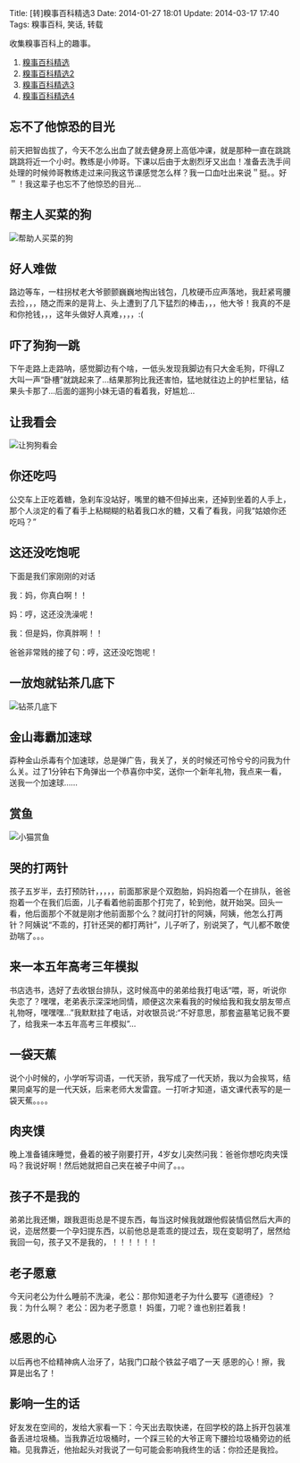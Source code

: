 Title: [转]糗事百科精选3
Date: 2014-01-27 18:01
Update: 2014-03-17 17:40
Tags: 糗事百科, 笑话, 转载

[1]: /static/images/qiushibaike/BangZhuRenMaiCaiDeGou.jpg
[2]: /static/images/qiushibaike/RangGouGouKanHui.jpg
[3]: /static/images/qiushibaike/dog-under-the-table.jpg
[4]: /static/images/qiushibaike/XiaoMaoShangYu.jpg

收集糗事百科上的趣事。

1. [糗事百科精选](/collection/qiushibaike.html)
2. [糗事百科精选2](/collection/qiushibaike2.html)
3. [糗事百科精选3](/collection/qiushibaike3.html)
4. [糗事百科精选4](/collection/qiushibaike4.html)

## 忘不了他惊恐的目光
前天把智齿拔了，今天不怎么出血了就去健身房上高低冲课，就是那种一直在跳跳跳跳将近一个小时。教练是小帅哥。下课以后由于太剧烈牙又出血！准备去洗手间处理的时候帅哥教练走过来问我这节课感觉怎么样？我一口血吐出来说＂挺。。好＂！我这辈子也忘不了他惊恐的目光…

## 帮主人买菜的狗
![帮助人买菜的狗][1]

## 好人难做
路边等车，一柱拐杖老大爷颤颤巍巍地掏出钱包，几枚硬币应声落地，我赶紧弯腰去捡，，，随之而来的是背上、头上遭到了几下猛烈的棒击，，，他大爷！我真的不是和你抢钱，，，这年头做好人真难，，，，:(

## 吓了狗狗一跳
下午走路上走路呐，感觉脚边有个啥，一低头发现我脚边有只大金毛狗，吓得LZ大叫一声“卧槽”就跳起来了...结果那狗比我还害怕，猛地就往边上的护栏里钻，结果头卡那了...后面的遛狗小妹无语的看着我，好尴尬...

## 让我看会
![让狗狗看会][2]

## 你还吃吗
公交车上正吃着糖，急刹车没站好，嘴里的糖不但掉出来，还掉到坐着的人手上，那个人淡定的看了看手上粘糊糊的粘着我口水的糖，又看了看我，问我“姑娘你还吃吗？”

## 这还没吃饱呢
下面是我们家刚刚的对话

我：妈，你真白啊！！

妈：哼，这还没洗澡呢！

我：但是妈，你真胖啊！！

爸爸非常贱的接了句：哼，这还没吃饱呢！

## 一放炮就钻茶几底下
![钻茶几底下][3]

## 金山毒霸加速球
孬种金山杀毒有个加速球，总是弹广告，我关了，关的时候还可怜兮兮的问我为什么关。过了1分钟右下角弹出一个恭喜你中奖，送你一个新年礼物，我点来一看，送我一个加速球……

## 赏鱼
![小猫赏鱼][4]

## 哭的打两针
孩子五岁半，去打预防针，，，，，前面那家是个双胞胎，妈妈抱着一个在排队，爸爸抱着一个在我们后面，儿子看着他前面那个打完了，轮到他，就开始哭。回头一看，他后面那个不就是刚才他前面那个么？就问打针的阿姨，阿姨，他怎么打两针？阿姨说“不乖的，打针还哭的都打两针”，儿子听了，别说哭了，气儿都不敢使劲喘了。。。

## 来一本五年高考三年模拟
书店选书，选好了去收银台排队，这时候高中的弟弟给我打电话“喂，哥，听说你失恋了？嘿嘿，老弟表示深深地同情，顺便这次来看我的时候给我和我女朋友带点礼物呀，嘿嘿嘿…”我默默挂了电话，对收银员说:“不好意思，那套盗墓笔记我不要了，给我来一本五年高考三年模拟”…

## 一袋天蕉
说个小时候的，小学听写词语，一代天骄，我写成了一代天娇，我以为会挨骂，结果同桌写的是一代天妖，后来老师大发雷霆。一打听才知道，语文课代表写的是一袋天蕉。。。。

## 肉夹馍
晚上准备铺床睡觉，叠着的被子刚要打开，4岁女儿突然问我：爸爸你想吃肉夹馍吗？我说好啊！然后她就把自己夹在被子中间了。。。

## 孩子不是我的
弟弟比我还懒，跟我逛街总是不提东西，每当这时候我就跟他假装情侣然后大声的说，迩居然要一个孕妇提东西，以前他总是乖乖的提过去，现在变聪明了，居然给我回一句，孩子又不是我的，！！！！！！

## 老子愿意
今天问老公为什么睡前不洗澡，老公：那你知道老子为什么要写《道德经》？ 我：为什么啊？ 老公：因为老子愿意！ 妈蛋，刀呢？谁也别拦着我！

## 感恩的心
以后再也不给精神病人治牙了，站我门口敲个铁盆子唱了一天 感恩的心！擦，我算是出名了！

## 影响一生的话
好友发在空间的，发给大家看一下：今天出去取快递，在回学校的路上拆开包装准备丢进垃圾桶。当我靠近垃圾桶时，一个踩三轮的大爷正弯下腰捡垃圾桶旁边的纸箱。见我靠近，他抬起头对我说了一句可能会影响我终生的话：你捡还是我捡。

